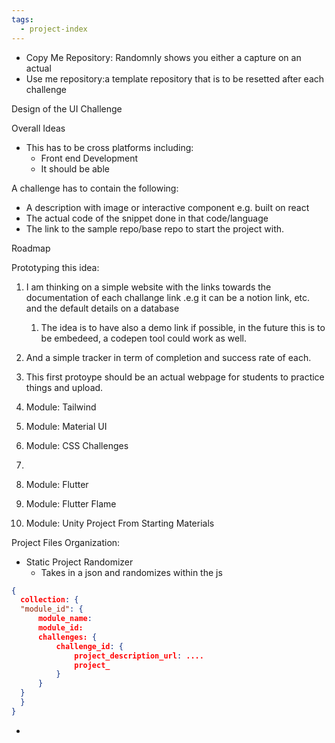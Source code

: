 ```yaml
---
tags:
  - project-index
---
```



- Copy Me Repository: Randomnly shows you either a capture on an actual  
- Use me repository:a template repository that is to be resetted after each challenge


Design of the UI Challenge

Overall Ideas
- This has to be cross platforms including:
	- Front end Development
	- It should be able 


A challenge has to contain the following:
- A description with image or interactive component e.g. built on react
- The actual code of the snippet done in that code/language
- The link to the sample repo/base repo to start the project with.


Roadmap

Prototyping this idea:
1. I am thinking on a simple website with the links towards the documentation of each challange link .e.g it can be a notion link, etc. and the default details on a database
	1. The idea is to have also a demo link if possible, in the future this is to be embedeed, a codepen tool could work as well.
2. And a simple tracker in term of completion and success rate of each. 
3. This first protoype should be an actual webpage for students to practice things and upload. 

4. Module: Tailwind 
5. Module: Material UI
6. Module: CSS Challenges
7. 
8. Module: Flutter
9. Module: Flutter Flame
10. Module: Unity Project From Starting Materials


Project Files Organization:

- Static Project Randomizer
	- Takes in a json and randomizes within the js

```json
{
  collection: {
  "module_id": {
	  module_name:
	  module_id:
	  challenges: {
		  challenge_id: {
			  project_description_url: ....
			  project_
		  }
	  }
  }
  }
}
```

- 